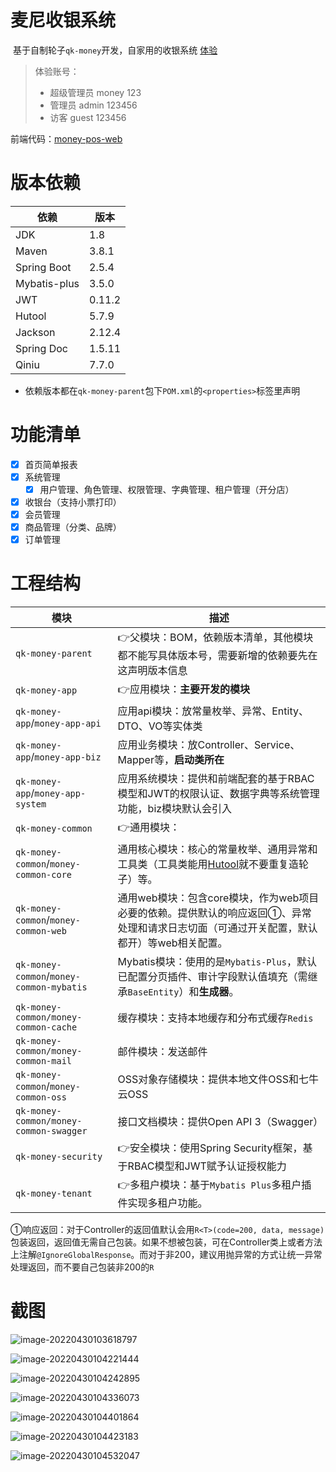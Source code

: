 # 麦尼收银系统

​	基于自制轮子`qk-money`开发，自家用的收银系统 [体验](http://175.178.102.32/money-pos-demo)

> 体验账号：
>
> - 超级管理员 money 123
> - 管理员 admin 123456
> - 访客 guest 123456

前端代码：[money-pos-web](https://github.com/ycf1998/money-pos-web)

# 版本依赖

| 依赖         | 版本   |
| ------------ | ------ |
| JDK          | 1.8    |
| Maven        | 3.8.1  |
| Spring Boot  | 2.5.4  |
| Mybatis-plus | 3.5.0  |
| JWT          | 0.11.2 |
| Hutool       | 5.7.9  |
| Jackson      | 2.12.4 |
| Spring Doc   | 1.5.11 |
| Qiniu        | 7.7.0  |

- 依赖版本都在`qk-money-parent`包下`POM.xml`的`<properties>`标签里声明

# 功能清单

- [x] 首页简单报表
- [x] 系统管理
  - [x] 用户管理、角色管理、权限管理、字典管理、租户管理（开分店）

- [x] 收银台（支持小票打印）
- [x] 会员管理
- [x] 商品管理（分类、品牌）
- [x] 订单管理

# 工程结构

| 模块                                     | 描述                                                         |
| ---------------------------------------- | ------------------------------------------------------------ |
| `qk-money-parent`                        | 👉父模块：BOM，依赖版本清单，其他模块都不能写具体版本号，需要新增的依赖要先在这声明版本信息 |
| `qk-money-app`                           | 👉应用模块：**主要开发的模块**                                |
| `qk-money-app`/`money-app-api`           | 应用api模块：放常量枚举、异常、Entity、DTO、VO等实体类       |
| `qk-money-app`/`money-app-biz`           | 应用业务模块：放Controller、Service、Mapper等，**启动类所在** |
| `qk-money-app`/`money-app-system`        | 应用系统模块：提供和前端配套的基于RBAC模型和JWT的权限认证、数据字典等系统管理功能，biz模块默认会引入 |
| `qk-money-common`                        | 👉通用模块：                                                  |
| `qk-money-common`/`money-common-core`    | 通用核心模块：核心的常量枚举、通用异常和工具类（工具类能用[Hutool](https://www.hutool.cn/docs/#/)就不要重复造轮子）等。 |
| `qk-money-common`/`money-common-web`     | 通用web模块：包含core模块，作为web项目必要的依赖。提供默认的响应返回①、异常处理和请求日志切面（可通过开关配置，默认都开）等web相关配置。 |
| `qk-money-common`/`money-common-mybatis` | Mybatis模块：使用的是`Mybatis-Plus`，默认已配置分页插件、审计字段默认值填充（需继承`BaseEntity`）和**生成器**。 |
| `qk-money-common/money-common-cache`     | 缓存模块：支持本地缓存和分布式缓存`Redis`                    |
| `qk-money-common/money-common-mail`      | 邮件模块：发送邮件                                           |
| `qk-money-common`/`money-common-oss`     | OSS对象存储模块：提供本地文件OSS和七牛云OSS                  |
| `qk-money-common/money-common-swagger`   | 接口文档模块：提供Open API 3（Swagger）                      |
| `qk-money-security`                      | 👉安全模块：使用Spring Security框架，基于RBAC模型和JWT赋予认证授权能力 |
| `qk-money-tenant`                        | 👉多租户模块：基于`Mybatis Plus`多租户插件实现多租户功能。    |

①响应返回：对于Controller的返回值默认会用`R<T>(code=200, data, message)`包装返回，返回值无需自己包装。如果不想被包装，可在Controller类上或者方法上注解`@IgnoreGlobalResponse`。而对于非200，建议用抛异常的方式让统一异常处理返回，而不要自己包装非200的`R`

# 截图

![image-20220430103618797](README.assets/image-20220430103618797.png)

![image-20220430104221444](README.assets/image-20220430104221444.png)

![image-20220430104242895](README.assets/image-20220430104242895.png)

![image-20220430104336073](README.assets/image-20220430104336073.png)

![image-20220430104401864](README.assets/image-20220430104401864.png)

![image-20220430104423183](README.assets/image-20220430104423183.png)

![image-20220430104532047](README.assets/image-20220430104532047.png)
